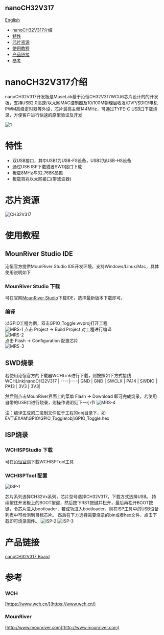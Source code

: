 nanoCH32V317
-----------
[English](./README.md)

* [nanoCH32V317介绍](#nanoCH32V317介绍) 
* [特性](#特性)
* [芯片资源](#芯片资源)
* [使用教程](#使用教程)
* [产品链接](#产品链接)
* [参考](#参考)


# nanoCH32V317介绍
nanoCH32V317开发板是MuseLab基于沁恒CH32V317WCU6芯片设计的的开发板，支持USB2.0高速/以太网MAC控制器及10/100M物理层收发/DVP/SDIO/电机PWM高级定时器等外设，芯片最高主频144MHz，可通过TYPE-C USB口下载烧录，方便客户进行快速的原型验证及开发  

![1](https://github.com/wuxx/nanoCH32V317/blob/main/doc/CH32V317-1.jpg)


# 特性
- 双USB接口，其中USB1为USB-FS设备，USB2为USB-HS设备
- 通过USB ISP下载或者SWD接口下载
- 板载8MHz与32.768K晶振
- 板载百兆以太网接口(带滤波器)

# 芯片资源
![CH32V317](https://github.com/wuxx/nanoCH32V317/blob/main/doc/CH32V317.jpg)

# 使用教程
## MounRiver Studio IDE
沁恒官方提供MounRiver Studio IDE开发环境，支持Windows/Linux/Mac，具体使用说明如下
 
### MounRiver Studio 下载
可在官网[MounRiver Studio](http://www.mounriver.com)下载IDE，选择最新版本下载即可。

### 编译
以GPIO工程为例，双击GPIO_Toggle.wvproj打开工程  
![MRS-1](https://github.com/wuxx/nanoCH32V317/blob/main/doc/MounRiver-1.png)
点击 Project -> Build Project 对工程进行编译  
![MRS-2](https://github.com/wuxx/nanoCH32V317/blob/main/doc/MounRiver-2.png)  
点击 Flash -> Configuration 配置芯片  
![MRS-3](https://github.com/wuxx/nanoCH32V317/blob/main/doc/MounRiver-3.png)


## SWD烧录
若使用沁恒官方的下载器WCHLink进行下载，则按照如下方式接线
WCHLink|nanoCH32V317 |
----|----|
GND |  GND |
SWCLK | PA14 |
SWDIO | PA13 |
3V3 | 3V3|

然后则点击MounRiver界面上的菜单 Flash -> Download 即可完成烧录，若使用自带的USB口进行烧录，则操作说明见下一小节
![MRS-4](https://github.com/wuxx/nanoCH32V317/blob/main/doc/MounRiver-4.png)

注：编译生成的二进制文件位于工程的obj目录下，如EVT\EXAM\GPIO\GPIO_Toggle\obj\GPIO_Toggle.hex

## ISP烧录
### WCHISPStudio 下载
可在[沁恒官网](https://www.wch.cn/downloads/WCHISPTool_Setup_exe.html)下载WCHISPTool工具

### WCHISPTool 配置
![ISP-1](https://github.com/wuxx/nanoCH32V317/blob/main/doc/WCHISPStudio-CN-1.png)

芯片系列选择CH32Vx系列，芯片型号选择CH32V317，下载方式选择USB。
持续按住开发板上的BOOT按键，然后按下RST按键并松开，最后再松开BOOT按键，令芯片进入bootloader，若成功进入bootloader，则在ISP工具中的USB设备列表中可检测到目标芯片。
然后在下方选择需要烧录的bin或者hex文件，点击下载即可烧录固件。
![ISP-2](https://github.com/wuxx/nanoCH32V317/blob/main/doc/WCHISPStudio-CN-2.png)
![ISP-3](https://github.com/wuxx/nanoCH32V317/blob/main/doc/WCHISPStudio-CN-3.png)

# 产品链接
[nanoCH32V317 Board](https://item.taobao.com/item.htm?abbucket=9&id=972476111665)

# 参考
### WCH
[https://www.wch.cn/](https://www.wch.cn/)
### MounRiver
[http://www.mounriver.com](http://www.mounriver.com)

